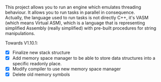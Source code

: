This project allows you to run an engine which emulates threading behaviour. It allows you to run tasks in parallel in consequence.  
Actually, the language used to run tasks is not directly C++, it's VASM (which means Virtual ASM), which is a language that is representing
simplified Assembly (really simplified) with pre-built procedures for string manipulations.

Towards V1.10.1:
- [x] Finalize new stack structure
- [x] Add memory space manager to be able to store data structures into a specific readonly place.
- [x] Modify compiler to use new memory space manager
- [x] Delete old memory symbols